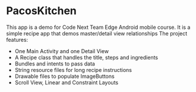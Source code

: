 # PacosKitchen

 
This app is a demo for Code Next Team Edge Android mobile course. It is a simple recipe app that demos master/detail view relationships
The project features:
- One Main Activity and one Detail View
- A Recipe class that handles the title, steps and ingredients
- Bundles and intents to pass data
- String resource files for long recipe instructions
- Drawable files to populate ImageButtons
- Scroll View, Linear and Constraint Layouts

